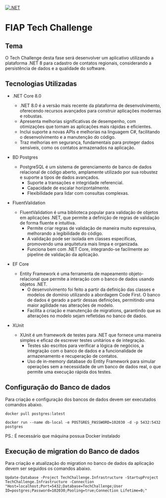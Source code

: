 [![.NET](https://github.com/WGMartins/fiap-tech-challenge-net/actions/workflows/dotnet.yml/badge.svg?branch=main)](https://github.com/WGMartins/fiap-tech-challenge-net/actions/workflows/dotnet.yml)

# FIAP Tech Challenge 

## Tema

O Tech Challenge desta fase será desenvolver um aplicativo utilizando a plataforma .NET 8 para cadastro de contatos regionais, considerando a persistência de dados e a qualidade do software.

## Tecnologias Utilizadas
- .NET Core 8.0
  -  .NET 8.0 é a versão mais recente da plataforma de desenvolvimento, oferecendo recursos avançados para construir aplicações modernas e robustas.
    -  Apresenta melhorias significativas de desempenho, com otimizações que tornam as aplicações mais rápidas e eficientes.
    -  Inclui suporte a novas APIs e melhorias na linguagem C#, facilitando o desenvolvimento e a manutenção do código.
    -  Traz melhorias em segurança, fundamentais para proteger dados sensíveis, como os contatos armazenados na aplicação.

- BD Postgres
  - PostgreSQL é um sistema de gerenciamento de banco de dados relacional de código aberto, amplamente utilizado por sua robustez e suporte a tipos de dados avançados.
    - Suporte a transações e integridade referencial.
    - Capacidade de escalar horizontalmente.
    - Flexibilidade para lidar com consultas complexas.
  
- FluentValidation
  - FluentValidation é uma biblioteca popular para validação de objetos em aplicações .NET, que permite a definição de regras de validação de forma fluente e intuitiva.
    - Permite criar regras de validação de maneira muito expressiva, melhorando a legibilidade do código.
    - A validação pode ser isolada em classes específicas, promovendo uma arquitetura mais limpa e organizada.
    - Funciona bem com .NET Core, integrando-se facilmente ao pipeline de validação da aplicação.

- EF Core
  - Entity Framework é uma ferramenta de mapeamento objeto-relacional que permite a interação com o banco de dados usando objetos .NET.
    - O desenvolvimento foi feito a partir da definição das classes e modelos de domínio utilizando a abordagem Code First. O banco de dados é gerado a partir dessas definições, permitindo uma maior agilidade nas alterações de modelo.
    - Facilita a criação e manutenção de migrations, garantindo que as alterações no modelo sejam refletidas no banco de dados.

- XUnit
  - XUnit é um framework de testes para .NET que fornece uma maneira simples e eficaz de escrever testes unitários e de integração.
    - Testes são escritos para verificar a lógica de negócios, a integração com o banco de dados e a funcionalidade de armazenamento e recuperação de contatos.
    - Uso de in-memory database do Entity Framework para simular operações sem a necessidade de um banco de dados real, o que permite uma execução rápida dos testes.


## Configuração do Banco de dados

Para criação e configuração dos bancos de dados devem ser executados comandos abaixo. 

```
docker pull postgres:latest
```
```
docker run --name db-local -e POSTGRES_PASSWORD=102030 -d -p 5432:5432 postgres
```

PS.: É necessário que máquina possua Docker instalado

## Execução de migration do Banco de dados

Para criação e atualização do migration no banco de dados da aplicação devem ser seguidos os comandos abaixo.

```
Update-Database -Project TechChallenge.Infrastructure -StartupProject TechChallenge.Infrastructure -Connection "Host=localhost;Port=5432;Database=TechChallenge;User ID=postgres;Password=102030;Pooling=true;Connection Lifetime=0;"
```
